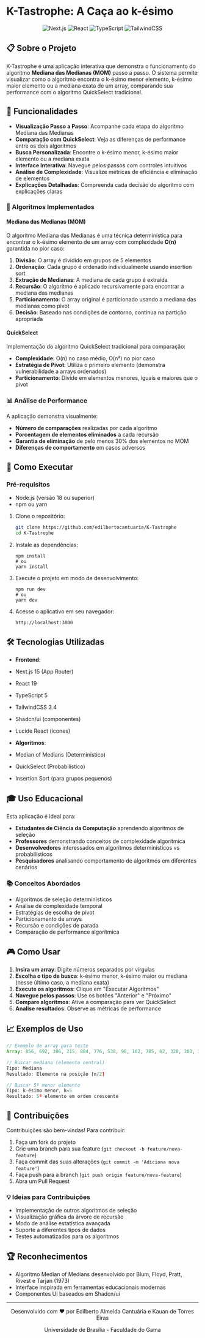 # K-Tastrophe: A Caça ao k-ésimo

<div align="center">
  <img src="https://img.shields.io/badge/Next.js-15-black?style=for-the-badge&logo=next.js&logoColor=white" alt="Next.js" />
  <img src="https://img.shields.io/badge/React-19-blue?style=for-the-badge&logo=react&logoColor=white" alt="React" />
  <img src="https://img.shields.io/badge/TypeScript-5-blue?style=for-the-badge&logo=typescript&logoColor=white" alt="TypeScript" />
  <img src="https://img.shields.io/badge/TailwindCSS-3.4-38B2AC?style=for-the-badge&logo=tailwind-css&logoColor=white" alt="TailwindCSS" />
</div>

## 📋 Sobre o Projeto

K-Tastrophe é uma aplicação interativa que demonstra o funcionamento do algoritmo **Mediana das Medianas (MOM)** passo a passo. O sistema permite visualizar como o algoritmo encontra o k-ésimo menor elemento, k-ésimo maior elemento ou a mediana exata de um array, comparando sua performance com o algoritmo QuickSelect tradicional.

## 🎯 Funcionalidades

- **Visualização Passo a Passo**: Acompanhe cada etapa do algoritmo Mediana das Medianas
- **Comparação com QuickSelect**: Veja as diferenças de performance entre os dois algoritmos
- **Busca Personalizada**: Encontre o k-ésimo menor, k-ésimo maior elemento ou a mediana exata
- **Interface Interativa**: Navegue pelos passos com controles intuitivos
- **Análise de Complexidade**: Visualize métricas de eficiência e eliminação de elementos
- **Explicações Detalhadas**: Compreenda cada decisão do algoritmo com explicações claras

### 🧮 Algoritmos Implementados

#### Mediana das Medianas (MOM)
O algoritmo Mediana das Medianas é uma técnica determinística para encontrar o k-ésimo elemento de um array com complexidade **O(n)** garantida no pior caso:

1. **Divisão**: O array é dividido em grupos de 5 elementos
2. **Ordenação**: Cada grupo é ordenado individualmente usando insertion sort
3. **Extração de Medianas**: A mediana de cada grupo é extraída
4. **Recursão**: O algoritmo é aplicado recursivamente para encontrar a mediana das medianas
5. **Particionamento**: O array original é particionado usando a mediana das medianas como pivot
6. **Decisão**: Baseado nas condições de contorno, continua na partição apropriada

#### QuickSelect
Implementação do algoritmo QuickSelect tradicional para comparação:
- **Complexidade**: O(n) no caso médio, O(n²) no pior caso
- **Estratégia de Pivot**: Utiliza o primeiro elemento (demonstra vulnerabilidade a arrays ordenados)
- **Particionamento**: Divide em elementos menores, iguais e maiores que o pivot

### 📊 Análise de Performance

A aplicação demonstra visualmente:
- **Número de comparações** realizadas por cada algoritmo
- **Porcentagem de elementos eliminados** a cada recursão
- **Garantia de eliminação** de pelo menos 30% dos elementos no MOM
- **Diferenças de comportamento** em casos adversos

## 🚀 Como Executar

### Pré-requisitos

- Node.js (versão 18 ou superior)
- npm ou yarn

1. Clone o repositório:
   ```bash
   git clone https://github.com/edilbertocantuaria/K-Tastrophe
   cd K-Tastrophe
   ```

2. Instale as dependências:

    ```shellscript
    npm install
    # ou
    yarn install
    ```


3. Execute o projeto em modo de desenvolvimento:

    ```shellscript
    npm run dev
    # ou
    yarn dev
    ```


4. Acesse o aplicativo em seu navegador:

    ```plaintext
    http://localhost:3000
    ```




## 🛠️ Tecnologias Utilizadas

- **Frontend**:

- Next.js 15 (App Router)
- React 19
- TypeScript 5
- TailwindCSS 3.4
- Shadcn/ui (componentes)
- Lucide React (ícones)



- **Algoritmos**:

- Median of Medians (Determinístico)
- QuickSelect (Probabilístico)
- Insertion Sort (para grupos pequenos)


## 🎓 Uso Educacional

Esta aplicação é ideal para:

- **Estudantes de Ciência da Computação** aprendendo algoritmos de seleção
- **Professores** demonstrando conceitos de complexidade algorítmica
- **Desenvolvedores** interessados em algoritmos determinísticos vs probabilísticos
- **Pesquisadores** analisando comportamento de algoritmos em diferentes cenários


### 📚 Conceitos Abordados

- Algoritmos de seleção determinísticos
- Análise de complexidade temporal
- Estratégias de escolha de pivot
- Particionamento de arrays
- Recursão e condições de parada
- Comparação de performance algorítmica


## 🎮 Como Usar

1. **Insira um array**: Digite números separados por vírgulas
2. **Escolha o tipo de busca**: k-ésimo menor, k-ésimo maior ou mediana (nesse último caso, a mediana exata)
3. **Execute os algoritmos**: Clique em "Executar Algoritmos"
4. **Navegue pelos passos**: Use os botões "Anterior" e "Próximo"
5. **Compare algoritmos**: Ative a comparação para ver QuickSelect
6. **Analise resultados**: Observe as métricas de performance


## 📈 Exemplos de Uso

```javascript
// Exemplo de array para teste
Array: 856, 692, 306, 215, 884, 776, 538, 98, 162, 785, 62, 320, 303, 333, 40, 123, 569, 504, 844, 453

// Buscar mediana (elemento central)
Tipo: Mediana
Resultado: Elemento na posição ⌈n/2⌉

// Buscar 5º menor elemento
Tipo: k-ésimo menor, k=5
Resultado: 5º elemento em ordem crescente
```

## 🤝 Contribuições

Contribuições são bem-vindas! Para contribuir:

1. Faça um fork do projeto
2. Crie uma branch para sua feature (`git checkout -b feature/nova-feature`)
3. Faça commit das suas alterações (`git commit -m 'Adiciona nova feature'`)
4. Faça push para a branch (`git push origin feature/nova-feature`)
5. Abra um Pull Request


### 💡 Ideias para Contribuições

- Implementação de outros algoritmos de seleção
- Visualização gráfica da árvore de recursão
- Modo de análise estatística avançada
- Suporte a diferentes tipos de dados
- Testes automatizados para os algoritmos


## 🏆 Reconhecimentos

- Algoritmo Median of Medians desenvolvido por Blum, Floyd, Pratt, Rivest e Tarjan (1973)
- Interface inspirada em ferramentas educacionais modernas
- Componentes UI baseados em Shadcn/ui


---

<div align="center">
  <p>Desenvolvido com ❤️ por Edilberto Almeida Cantuária e Kauan de Torres Eiras</p>
  <p>Universidade de Brasília - Faculdade do Gama</p>
</div>
